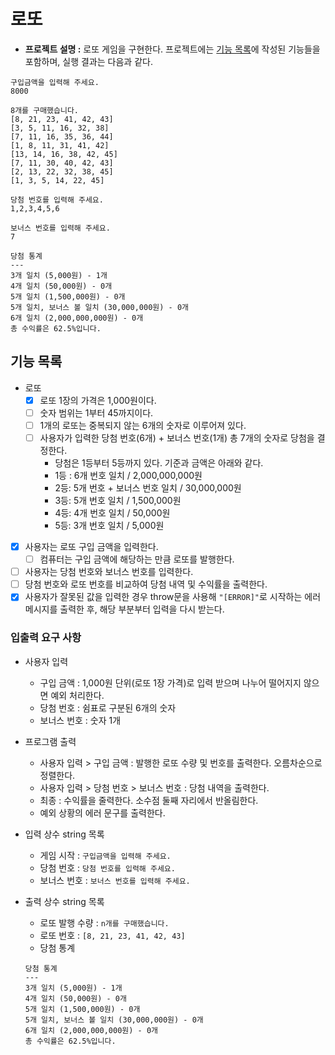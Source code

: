 # 로또

- **프로젝트 설명 :** 로또 게임을 구현한다. 프로젝트에는 [기능 목록](#기능-목록)에 작성된 기능들을 포함하며, 실행 결과는 다음과 같다.

```
구입금액을 입력해 주세요.
8000

8개를 구매했습니다.
[8, 21, 23, 41, 42, 43]
[3, 5, 11, 16, 32, 38]
[7, 11, 16, 35, 36, 44]
[1, 8, 11, 31, 41, 42]
[13, 14, 16, 38, 42, 45]
[7, 11, 30, 40, 42, 43]
[2, 13, 22, 32, 38, 45]
[1, 3, 5, 14, 22, 45]

당첨 번호를 입력해 주세요.
1,2,3,4,5,6

보너스 번호를 입력해 주세요.
7

당첨 통계
---
3개 일치 (5,000원) - 1개
4개 일치 (50,000원) - 0개
5개 일치 (1,500,000원) - 0개
5개 일치, 보너스 볼 일치 (30,000,000원) - 0개
6개 일치 (2,000,000,000원) - 0개
총 수익률은 62.5%입니다.
```

## 기능 목록

- 로또
  - [x] 로또 1장의 가격은 1,000원이다.
  - [ ] 숫자 범위는 1부터 45까지이다.
  - [ ] 1개의 로또는 중복되지 않는 6개의 숫자로 이루어져 있다.
  - [ ] 사용자가 입력한 당첨 번호(6개) + 보너스 번호(1개) 총 7개의 숫자로 당첨을 결정한다.
    - 당첨은 1등부터 5등까지 있다. 기준과 금액은 아래와 같다.
    - 1등 : 6개 번호 일치 / 2,000,000,000원
    - 2등: 5개 번호 + 보너스 번호 일치 / 30,000,000원
    - 3등: 5개 번호 일치 / 1,500,000원
    - 4등: 4개 번호 일치 / 50,000원
    - 5등: 3개 번호 일치 / 5,000원
- [x] 사용자는 로또 구입 금액을 입력한다.
  - [ ] 컴퓨터는 구입 금액에 해당하는 만큼 로또를 발행한다.
- [ ] 사용자는 당첨 번호와 보너스 번호를 입력한다.
- [ ] 당첨 번호와 로또 번호를 비교하여 당첨 내역 및 수익률을 출력한다.
- [x] 사용자가 잘못된 값을 입력한 경우 throw문을 사용해 `"[ERROR]"`로 시작하는 에러 메시지를 출력한 후, 해당 부분부터 입력을 다시 받는다.

### 입출력 요구 사항

- 사용자 입력
  - 구입 금액 : 1,000원 단위(로또 1장 가격)로 입력 받으며 나누어 떨어지지 않으면 예외 처리한다.
  - 당첨 번호 : 쉼표로 구분된 6개의 숫자
  - 보너스 번호 : 숫자 1개
- 프로그램 출력
  - 사용자 입력 > 구입 금액 : 발행한 로또 수량 및 번호를 출력한다. 오름차순으로 정렬한다.
  - 사용자 입력 > 당첨 번호 > 보너스 번호 : 당첨 내역을 출력한다.
  - 최종 : 수익률을 줄력한다. 소수점 둘째 자리에서 반올림한다.
  - 예외 상황의 에러 문구를 출력한다.
- 입력 상수 string 목록
  - 게임 시작 : `구입금액을 입력해 주세요.`
  - 당첨 번호 : `당첨 번호를 입력해 주세요.`
  - 보너스 번호 : `보너스 번호를 입력해 주세요.`
- 출력 상수 string 목록

  - 로또 발행 수량 : `n개를 구매했습니다.`
  - 로또 번호 : `[8, 21, 23, 41, 42, 43]`
  - 당첨 통계

  ```
  당첨 통계
  ---
  3개 일치 (5,000원) - 1개
  4개 일치 (50,000원) - 0개
  5개 일치 (1,500,000원) - 0개
  5개 일치, 보너스 볼 일치 (30,000,000원) - 0개
  6개 일치 (2,000,000,000원) - 0개
  총 수익률은 62.5%입니다.

  ```
